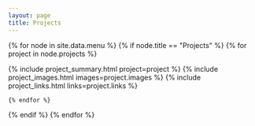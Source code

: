 ```yaml
---
layout: page
title: Projects
---
```


{% for node in site.data.menu %}
  {% if node.title == "Projects" %}
    {% for project in node.projects %}

{% include project_summary.html project=project %}
{% include project_images.html images=project.images %}
{% include project_links.html links=project.links %}

    {% endfor %}
  {% endif %}
{% endfor %}
